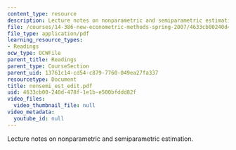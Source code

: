 ```yaml
---
content_type: resource
description: Lecture notes on nonparametric and semiparametric estimation.
file: /courses/14-386-new-econometric-methods-spring-2007/4633cb00240d478f1e1be500bfddd82f_nonsemi_est_edit.pdf
file_type: application/pdf
learning_resource_types:
- Readings
ocw_type: OCWFile
parent_title: Readings
parent_type: CourseSection
parent_uid: 13761c14-cd54-c879-7760-049ea27fa337
resourcetype: Document
title: nonsemi_est_edit.pdf
uid: 4633cb00-240d-478f-1e1b-e500bfddd82f
video_files:
  video_thumbnail_file: null
video_metadata:
  youtube_id: null
---
```

Lecture notes on nonparametric and semiparametric estimation.